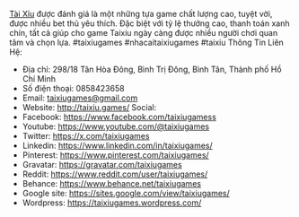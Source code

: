 [Tài Xỉu](http://taixiu.games/) được đánh giá là một những tựa game chất lượng cao, tuyệt vời, được nhiều bet thủ yêu thích. Đặc biệt với tỷ lệ thưởng cao, thanh toán xanh chín, tất cả giúp cho game Taixiu ngày càng được nhiều người chơi quan tâm và chọn lựa.
#taixiugames #nhacaitaixiugames #taixiu
Thông Tin Liên Hệ:
- Địa chỉ: 298/18 Tân Hòa Đông, Bình Trị Đông, Bình Tân, Thành phố Hồ Chí Minh
- Số điện thoại: 0858423658
- Email: taixiugames@gmail.com
- Website: http://taixiu.games/
Social:
- Facebook: https://www.facebook.com/taixiugamess
- Youtube: https://www.youtube.com/@taixiugames
- Twitter: https://x.com/taixiugames
- Linkedin: https://www.linkedin.com/in/taixiugames/
- Pinterest: https://www.pinterest.com/taixiugames/
- Gravatar: https://gravatar.com/taixiugames
- Reddit: https://www.reddit.com/user/taixiugames/
- Behance: https://www.behance.net/taixiugames
- Google site: https://sites.google.com/view/taixiugames/
- Wordpress: https://taixiugames.wordpress.com/